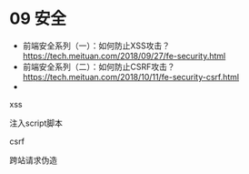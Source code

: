 # 09 安全


* 前端安全系列（一）：如何防止XSS攻击？https://tech.meituan.com/2018/09/27/fe-security.html
* 前端安全系列（二）：如何防止CSRF攻击？https://tech.meituan.com/2018/10/11/fe-security-csrf.html
* 


xss

注入script脚本


csrf

跨站请求伪造